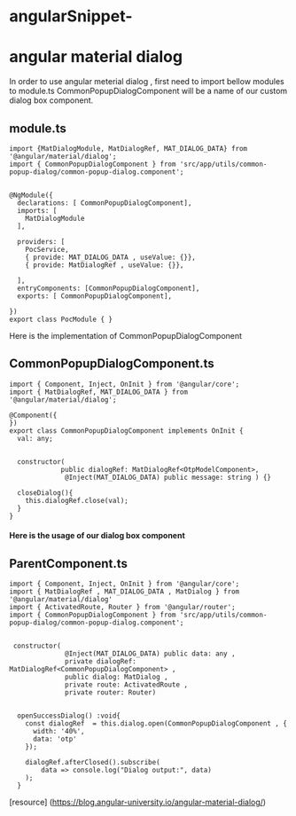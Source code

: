 # angularSnippet-


# angular material dialog 

In order to use angular meterial dialog , first need to import bellow modules to module.ts
CommonPopupDialogComponent will be a name of our custom dialog box component.

## module.ts

```
import {MatDialogModule, MatDialogRef, MAT_DIALOG_DATA} from '@angular/material/dialog';
import { CommonPopupDialogComponent } from 'src/app/utils/common-popup-dialog/common-popup-dialog.component';


@NgModule({
  declarations: [ CommonPopupDialogComponent],
  imports: [
    MatDialogModule
  ],
  
  providers: [
    PocService,
    { provide: MAT_DIALOG_DATA , useValue: {}},
    { provide: MatDialogRef , useValue: {}},

  ],
  entryComponents: [CommonPopupDialogComponent],
  exports: [ CommonPopupDialogComponent],
 
})
export class PocModule { }
```
Here is the implementation of CommonPopupDialogComponent
## CommonPopupDialogComponent.ts
```
import { Component, Inject, OnInit } from '@angular/core';
import { MatDialogRef, MAT_DIALOG_DATA } from '@angular/material/dialog';

@Component({
})
export class CommonPopupDialogComponent implements OnInit {
  val: any;

 
  constructor(
             public dialogRef: MatDialogRef<OtpModelComponent>,
              @Inject(MAT_DIALOG_DATA) public message: string ) {}

  closeDialog(){
    this.dialogRef.close(val);
  }
}
```

#### Here is the usage of our dialog box component 

## ParentComponent.ts
```
import { Component, Inject, OnInit } from '@angular/core';
import { MatDialogRef , MAT_DIALOG_DATA , MatDialog } from '@angular/material/dialog'
import { ActivatedRoute, Router } from '@angular/router';
import { CommonPopupDialogComponent } from 'src/app/utils/common-popup-dialog/common-popup-dialog.component';


 constructor(
              @Inject(MAT_DIALOG_DATA) public data: any ,
              private dialogRef: MatDialogRef<CommonPopupDialogComponent> ,
              public dialog: MatDialog ,
              private route: ActivatedRoute , 
              private router: Router)
  
  
  openSuccessDialog() :void{
    const dialogRef  = this.dialog.open(CommonPopupDialogComponent , {
      width: '40%',
      data: 'otp'
    });

    dialogRef.afterClosed().subscribe(
        data => console.log("Dialog output:", data)
    );    
  }
```

[resource] (https://blog.angular-university.io/angular-material-dialog/)

